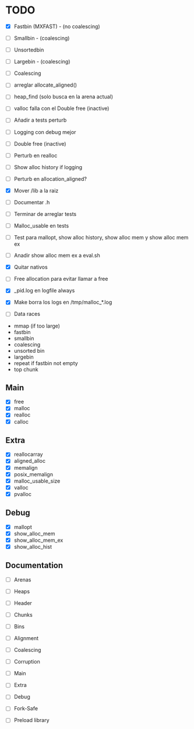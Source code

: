 
# TODO

- [X] Fastbin (MXFAST) - (no coalescing)
- [ ] Smallbin - (coalescing)
- [ ] Unsortedbin
- [ ] Largebin - (coalescing)
- [ ] Coalescing

- [ ] arreglar allocate_aligned()
- [ ] heap_find (solo busca en la arena actual)
- [ ] valloc falla con el Double free (inactive)
- [ ] Añadir a tests perturb
- [ ] Logging con debug mejor
- [ ] Double free (inactive)
- [ ] Perturb en realloc
- [ ] Show alloc history if logging
- [ ] Perturb en allocation_aligned?
- [X] Mover /lib a la raiz
- [ ] Documentar .h
- [ ] Terminar de arreglar tests
- [ ] Malloc_usable en tests
- [ ] Test para mallopt, show alloc history, show alloc mem y show alloc mem ex
- [ ] Anadir show alloc mem ex a eval.sh
- [X] Quitar nativos
- [ ] Free allocation para evitar llamar a free
- [X] _pid.log en logfile always
- [X] Make borra los logs en /tmp/malloc_*.log
- [ ] Data races

- mmap (if too large)
- fastbin
- smallbin
- coalescing
- unsorted bin
- largebin
- repeat if fastbin not empty
- top chunk

## Main

- [X] free
- [X] malloc
- [X] realloc
- [X] calloc

## Extra

- [X] reallocarray
- [X] aligned_alloc
- [X] memalign
- [X] posix_memalign
- [X] malloc_usable_size
- [X] valloc
- [X] pvalloc

## Debug

- [X] mallopt
- [X] show_alloc_mem
- [X] show_alloc_mem_ex
- [X] show_alloc_hist

## Documentation

- [ ] Arenas
- [ ] Heaps
- [ ] Header
- [ ] Chunks
- [ ] Bins
- [ ] Alignment 
- [ ] Coalescing
- [ ] Corruption

- [ ] Main
- [ ] Extra
- [ ] Debug

- [ ] Fork-Safe
- [ ] Preload library

